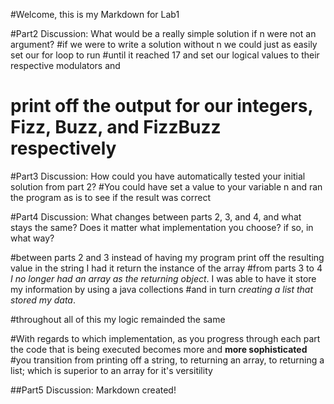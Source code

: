 #Welcome, this is my Markdown for Lab1

#Part2 Discussion: What would be a really simple solution if n were not an argument?
#if we were to write a solution without n we could just as easily set our for loop to run
#until it reached 17 and set our logical values to their respective modulators and 
# print off the output for our integers, Fizz, Buzz, and FizzBuzz respectively

#Part3 Discussion: How could you have automatically tested your initial solution from part 2?
#You could have set a value to your variable n and ran the program as is to see if the result was correct

#Part4 Discussion: What changes between parts 2, 3, and 4, and what stays the same? Does it matter what implementation you choose? if so, in what way?

#between parts 2 and 3 instead of having my program print off the resulting value in the string I had it return the instance of the array
#from parts 3 to 4 *I no longer had an array as the returning object*. I was able to have it store my information by using a java collections
#and in turn *creating a list that stored my data*.

#throughout all of this my logic remainded the same

#With regards to which implementation, as you progress through each part the code that is being executed becomes more and **more sophisticated**
#you transition from printing off a string, to returning an array, to returning a list; which is superior to an array for it's versitility

##Part5 Discussion: Markdown created!

